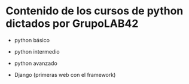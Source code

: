 # Contenido de los cursos de python dictados por GrupoLAB42


* python básico

* python intermedio

* python avanzado

* Django (primeras web con el framework)
